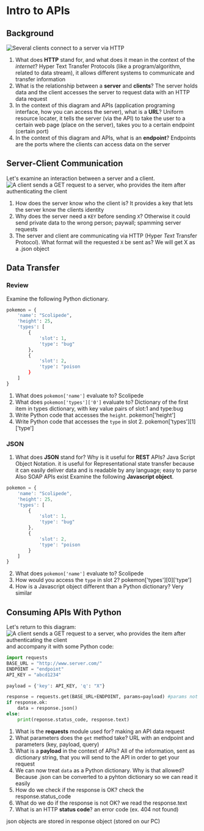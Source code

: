# Intro to APIs
## Background
![Several clients connect to a server via HTTP](img/server_clients.png)
1. What does **HTTP** stand for, and what does it mean in the context of the _internet_?
   Hyper Text Transfer Protocols (like a program/algorithm, related to data stream), it allows different systems to communicate and transfer information
2. What is the relationship between a **server** and **clients**?
   The server holds data and the client accesses the server to request data with an HTTP data request
3. In the context of this diagram and APIs (application programing interface, how you can access the server), what is a **URL**?
   Uniform resource locater, it tells the server (via the API) to take the user to a certain web page (place on the server), takes you to a certain endpoint (certain port)
4. In the context of this diagram and APIs, what is an **endpoint**?
 Endpoints are the ports where the clients can access data on the server

## Server-Client Communication
Let's examine an interaction between a server and a client.
![A client sends a GET request to a server, who provides the item after authenticating the client](img/server_client.png)
1. How does the server know who the client is?
   It provides a key that lets the server know the clients identity
2. Why does the server need a `KEY` before sending `X`?
   Otherwise it could send private data to the wrong person; paywall; spamming server requests
3. The server and client are communicating via HTTP (Hyper _Text_ Transfer Protocol). What format will the requested `X` be sent as?
    We will get X as a .json object
## Data Transfer
### Review
Examine the following Python dictionary.
```py
pokemon = {
    'name': "Scolipede",
    'height': 25,
    'types': [
        {
            'slot': 1,
            'type': "bug"
        },
        {
            'slot': 2,
            'type': "poison
        }
    ]
}
```
1. What does `pokemon['name']` evaluate to?
   Scolipede
2. What does `pokemon['types']['0']` evaluate to?
   Dictionary of the first item in types dictionary, with key value pairs of slot:1 and type:bug
3. Write Python code that accesses the `height`.
   pokemon['height']
4. Write Python code that accesses the `type` in slot 2.
   pokemon['types'][1]['type']

### JSON
1. What does **JSON** stand for? Why is it useful for **REST** APIs?
Java Script Object Notation. it is useful for Representational state transfer because it can easily deliver data and is readable by any language; easy to parse
Also SOAP APIs exist 
Examine the following **Javascript object**.
```js
pokemon = {
    'name': "Scolipede",
    'height': 25,
    'types': [
        {
            'slot': 1,
            'type': "bug"
        },
        {
            'slot': 2,
            'type': "poison
        }
    ]
}
```

2. What does `pokemon['name']` evaluate to?
   Scolipede
3. How would you access the `type` in slot 2?
 pokemon['types'][0]['type']
5. How is a Javascript object different than a Python dictionary?
   Very similar

## Consuming APIs With Python
Let's return to this diagram:  
![A client sends a GET request to a server, who provides the item after authenticating the client](img/server_client.png)  
and accompany it with some Python code:
```python
import requests
BASE_URL = "http://www.server.com/"
ENDPOINT = "endpoint"
API_KEY = "abcd1234"

payload = {'key': API_KEY, 'q': "X"}

response = requests.get(BASE_URL+ENDPOINT, params=payload) #params not always needed
if response.ok:
    data = response.json()
else:
    print(reponse.status_code, response.text)
```

1. What is the **requests** module used for?
   making an API data request
2. What parameters does the `get` method take?
   URL with an endpoint and parameters (key, payload, query)
3. What is a **payload** in the context of APIs?
   All of the information, sent as dictionary string, that you will send to the API in order to get your request
4. We can now treat `data` as a Python dictionary. Why is that allowed?
   Because .json can be converted to a pyhton dictionary so we can read it easily
5. How do we check if the response is OK?
   check the response.status_code
6. What do we do if the response is not OK?
    we read the response.text
7. What is an HTTP **status code**?
   an error code (ex. 404 not found)

json objects are stored in response object (stored on our PC)
